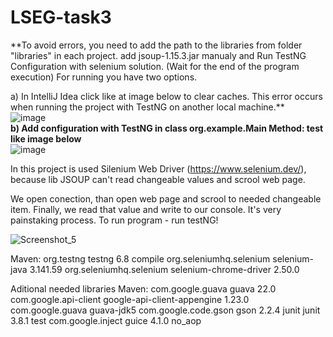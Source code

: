 # LSEG-task3

**To avoid errors, you need to add the path to the libraries from folder "libraries" in each project. 
add jsoup-1.15.3.jar manualy and Run TestNG Configuration with selenium solution. (Wait for the end of the program execution) For running you have two options. 

a) In IntelliJ Idea click like at image below to clear caches. This error occurs when running the project with TestNG on another local machine.**\
![image](https://user-images.githubusercontent.com/57364788/204531013-7b6dff5a-cfd5-410d-aa6f-eee06330cd05.png) \
**b) Add configuration with TestNG in class org.example.Main  Method: test  like image below**\
![image](https://user-images.githubusercontent.com/57364788/204531127-7be23fd6-01ee-461c-b1e7-fde045591006.png)


In this project is used Silenium Web Driver (https://www.selenium.dev/), because lib JSOUP can't read changeable values and scrool web page. 

We open conection, than open web page and scrool to needed changeable item. Finally, we read that value and write to our console. It's very painstaking process.
To run program - run testNG! 

![Screenshot_5](https://user-images.githubusercontent.com/57364788/204150818-d88ea7cf-dc15-4dc9-b0de-9ff32bf881c3.png)


Maven:
<dependency>
            <groupId>org.testng</groupId>
            <artifactId>testng</artifactId>
            <version>6.8</version>
            <scope>compile</scope>
        </dependency>
        <dependency>
            <groupId>org.seleniumhq.selenium</groupId>
            <artifactId>selenium-java</artifactId>
            <version>3.141.59</version>
        </dependency>
        <dependency>
            <groupId>org.seleniumhq.selenium</groupId>
            <artifactId>selenium-chrome-driver</artifactId>
            <version>2.50.0</version>
        </dependency>
        
Aditional needed libraries Maven:
        <dependency>
            <groupId>com.google.guava</groupId>
            <artifactId>guava</artifactId>
            <version>22.0</version>
        </dependency>
        <dependency>
            <groupId>com.google.api-client</groupId>
            <artifactId>google-api-client-appengine</artifactId>
            <version>1.23.0</version>
            <exclusions>
                <exclusion>
                    <groupId>com.google.guava</groupId>
                    <artifactId>guava-jdk5</artifactId>
                </exclusion>
            </exclusions>
        </dependency>
        <dependency>
            <groupId>com.google.code.gson</groupId>
            <artifactId>gson</artifactId>
            <version>2.2.4</version>
        </dependency>
        <dependency>
            <groupId>junit</groupId>
            <artifactId>junit</artifactId>
            <version>3.8.1</version>
            <scope>test</scope>
        </dependency>
        <dependency>
            <groupId>com.google.inject</groupId>
            <artifactId>guice</artifactId>
            <version>4.1.0</version>
            <classifier>no_aop</classifier>
        </dependency>
